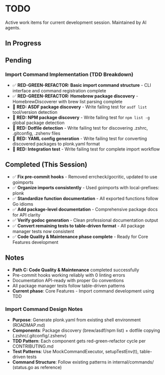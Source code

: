 # TODO

Active work items for current development session. Maintained by AI agents.

## In Progress

## Pending

### Import Command Implementation (TDD Breakdown)
- ✅ **RED-GREEN-REFACTOR: Basic import command structure** - CLI interface and command registration complete
- ✅ **RED-GREEN-REFACTOR: Homebrew package discovery** - HomebrewDiscoverer with brew list parsing complete
- 🔴 **RED: ASDF package discovery** - Write failing test for `asdf list` tool/version detection  
- 🔴 **RED: NPM package discovery** - Write failing test for `npm list -g` global package detection
- 🔴 **RED: Dotfile detection** - Write failing test for discovering .zshrc, .gitconfig, .zshenv files
- 🔴 **RED: YAML config generation** - Write failing test for converting discovered packages to plonk.yaml format
- 🔴 **RED: Integration test** - Write failing test for complete import workflow

## Completed (This Session)
- ✅ **Fix pre-commit hooks** - Removed errcheck/gocritic, updated to use goimports 
- ✅ **Organize imports consistently** - Used goimports with local-prefixes: plonk
- ✅ **Standardize function documentation** - All exported functions follow Go idioms
- ✅ **Add package-level documentation** - Comprehensive package docs for API clarity
- ✅ **Verify godoc generation** - Clean professional documentation output
- ✅ **Convert remaining tests to table-driven format** - All package manager tests now consistent
- ✅ **Code Quality & Maintenance phase complete** - Ready for Core Features development

## Notes
- **Path C: Code Quality & Maintenance** completed successfully
- Pre-commit hooks working reliably with 0 linting errors
- Documentation API-ready with proper Go conventions
- All package manager tests follow table-driven patterns
- **Current phase**: Core Features - Import command development using TDD

### Import Command Design Notes
- **Purpose**: Generate plonk.yaml from existing shell environment (ROADMAP.md)
- **Components**: Package discovery (brew/asdf/npm list) + dotfile copying (.zshrc/.gitconfig/.zshenv)
- **TDD Pattern**: Each component gets red-green-refactor cycle per CONTRIBUTING.md
- **Test Patterns**: Use MockCommandExecutor, setupTestEnv(t), table-driven tests
- **Command Structure**: Follow existing patterns in internal/commands/ (status.go as reference)
